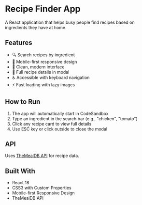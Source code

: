 # Recipe Finder App

A React application that helps busy people find recipes based on ingredients they have at home.

## Features

- 🔍 Search recipes by ingredient
- 📱 Mobile-first responsive design
- 🎨 Clean, modern interface
- 📖 Full recipe details in modal
- ♿ Accessible with keyboard navigation
- ⚡ Fast loading with lazy images

## How to Run

1. The app will automatically start in CodeSandbox
2. Type an ingredient in the search bar (e.g., "chicken", "tomato")
3. Click any recipe card to view full details
4. Use ESC key or click outside to close the modal

## API

Uses [TheMealDB API](https://www.themealdb.com/api.php) for recipe data.

## Built With

- React 18
- CSS3 with Custom Properties
- Mobile-first Responsive Design
- TheMealDB API